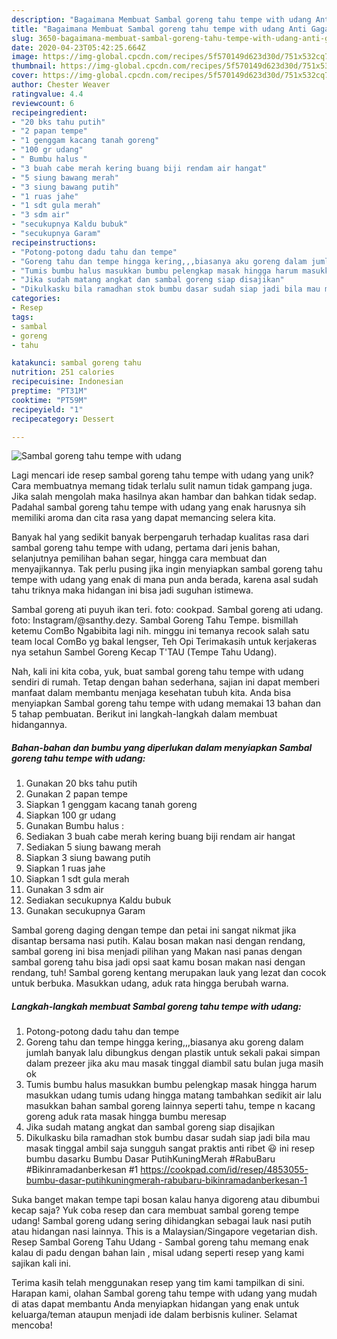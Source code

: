 ```yaml
---
description: "Bagaimana Membuat Sambal goreng tahu tempe with udang Anti Gagal"
title: "Bagaimana Membuat Sambal goreng tahu tempe with udang Anti Gagal"
slug: 3650-bagaimana-membuat-sambal-goreng-tahu-tempe-with-udang-anti-gagal
date: 2020-04-23T05:42:25.664Z
image: https://img-global.cpcdn.com/recipes/5f570149d623d30d/751x532cq70/sambal-goreng-tahu-tempe-with-udang-foto-resep-utama.jpg
thumbnail: https://img-global.cpcdn.com/recipes/5f570149d623d30d/751x532cq70/sambal-goreng-tahu-tempe-with-udang-foto-resep-utama.jpg
cover: https://img-global.cpcdn.com/recipes/5f570149d623d30d/751x532cq70/sambal-goreng-tahu-tempe-with-udang-foto-resep-utama.jpg
author: Chester Weaver
ratingvalue: 4.4
reviewcount: 6
recipeingredient:
- "20 bks tahu putih"
- "2 papan tempe"
- "1 genggam kacang tanah goreng"
- "100 gr udang"
- " Bumbu halus "
- "3 buah cabe merah kering buang biji rendam air hangat"
- "5 siung bawang merah"
- "3 siung bawang putih"
- "1 ruas jahe"
- "1 sdt gula merah"
- "3 sdm air"
- "secukupnya Kaldu bubuk"
- "secukupnya Garam"
recipeinstructions:
- "Potong-potong dadu tahu dan tempe"
- "Goreng tahu dan tempe hingga kering,,,biasanya aku goreng dalam jumlah banyak lalu dibungkus dengan plastik untuk sekali pakai simpan dalam prezeer jika aku mau masak tinggal diambil satu bulan juga masih ok"
- "Tumis bumbu halus masukkan bumbu pelengkap masak hingga harum masukkan udang tumis udang hingga matang tambahkan sedikit air lalu masukkan bahan sambal goreng lainnya seperti tahu, tempe n kacang goreng aduk rata masak hingga bumbu meresap"
- "Jika sudah matang angkat dan sambal goreng siap disajikan"
- "Dikulkasku bila ramadhan stok bumbu dasar sudah siap jadi bila mau masak tinggal ambil saja sungguh sangat praktis anti ribet 😃 ini resep bumbu dasarku Bumbu Dasar PutihKuningMerah #RabuBaru #Bikinramadanberkesan #1 https://cookpad.com/id/resep/4853055-bumbu-dasar-putihkuningmerah-rabubaru-bikinramadanberkesan-1"
categories:
- Resep
tags:
- sambal
- goreng
- tahu

katakunci: sambal goreng tahu 
nutrition: 251 calories
recipecuisine: Indonesian
preptime: "PT31M"
cooktime: "PT59M"
recipeyield: "1"
recipecategory: Dessert

---
```



![Sambal goreng tahu tempe with udang](https://img-global.cpcdn.com/recipes/5f570149d623d30d/751x532cq70/sambal-goreng-tahu-tempe-with-udang-foto-resep-utama.jpg)

Lagi mencari ide resep sambal goreng tahu tempe with udang yang unik? Cara membuatnya memang tidak terlalu sulit namun tidak gampang juga. Jika salah mengolah maka hasilnya akan hambar dan bahkan tidak sedap. Padahal sambal goreng tahu tempe with udang yang enak harusnya sih memiliki aroma dan cita rasa yang dapat memancing selera kita.

Banyak hal yang sedikit banyak berpengaruh terhadap kualitas rasa dari sambal goreng tahu tempe with udang, pertama dari jenis bahan, selanjutnya pemilihan bahan segar, hingga cara membuat dan menyajikannya. Tak perlu pusing jika ingin menyiapkan sambal goreng tahu tempe with udang yang enak di mana pun anda berada, karena asal sudah tahu triknya maka hidangan ini bisa jadi suguhan istimewa.

Sambal goreng ati puyuh ikan teri. foto: cookpad. Sambal goreng ati udang. foto: Instagram/@santhy.dezy. Sambal Goreng Tahu Tempe. bismillah ketemu ComBo Ngabibita lagi nih. minggu ini temanya recook salah satu team local ComBo yg bakal lengser, Teh Opi Terimakasih untuk kerjakeras nya setahun Sambel Goreng Kecap T&#39;TAU (Tempe Tahu Udang).


Nah, kali ini kita coba, yuk, buat sambal goreng tahu tempe with udang sendiri di rumah. Tetap dengan bahan sederhana, sajian ini dapat memberi manfaat dalam membantu menjaga kesehatan tubuh kita. Anda bisa menyiapkan Sambal goreng tahu tempe with udang memakai 13 bahan dan 5 tahap pembuatan. Berikut ini langkah-langkah dalam membuat hidangannya.

<!--inarticleads1-->

##### Bahan-bahan dan bumbu yang diperlukan dalam menyiapkan Sambal goreng tahu tempe with udang:

1. Gunakan 20 bks tahu putih
1. Gunakan 2 papan tempe
1. Siapkan 1 genggam kacang tanah goreng
1. Siapkan 100 gr udang
1. Gunakan  Bumbu halus :
1. Sediakan 3 buah cabe merah kering buang biji rendam air hangat
1. Sediakan 5 siung bawang merah
1. Siapkan 3 siung bawang putih
1. Siapkan 1 ruas jahe
1. Siapkan 1 sdt gula merah
1. Gunakan 3 sdm air
1. Sediakan secukupnya Kaldu bubuk
1. Gunakan secukupnya Garam


Sambal goreng daging dengan tempe dan petai ini sangat nikmat jika disantap bersama nasi putih. Kalau bosan makan nasi dengan rendang, sambal goreng ini bisa menjadi pilihan yang Makan nasi panas dengan sambal goreng tahu bisa jadi opsi saat kamu bosan makan nasi dengan rendang, tuh! Sambal goreng kentang merupakan lauk yang lezat dan cocok untuk berbuka. Masukkan udang, aduk rata hingga berubah warna. 

<!--inarticleads2-->

##### Langkah-langkah membuat Sambal goreng tahu tempe with udang:

1. Potong-potong dadu tahu dan tempe
1. Goreng tahu dan tempe hingga kering,,,biasanya aku goreng dalam jumlah banyak lalu dibungkus dengan plastik untuk sekali pakai simpan dalam prezeer jika aku mau masak tinggal diambil satu bulan juga masih ok
1. Tumis bumbu halus masukkan bumbu pelengkap masak hingga harum masukkan udang tumis udang hingga matang tambahkan sedikit air lalu masukkan bahan sambal goreng lainnya seperti tahu, tempe n kacang goreng aduk rata masak hingga bumbu meresap
1. Jika sudah matang angkat dan sambal goreng siap disajikan
1. Dikulkasku bila ramadhan stok bumbu dasar sudah siap jadi bila mau masak tinggal ambil saja sungguh sangat praktis anti ribet 😃 ini resep bumbu dasarku Bumbu Dasar PutihKuningMerah #RabuBaru #Bikinramadanberkesan #1 https://cookpad.com/id/resep/4853055-bumbu-dasar-putihkuningmerah-rabubaru-bikinramadanberkesan-1


Suka banget makan tempe tapi bosan kalau hanya digoreng atau dibumbui kecap saja? Yuk coba resep dan cara membuat sambal goreng tempe udang! Sambal goreng udang sering dihidangkan sebagai lauk nasi putih atau hidangan nasi lainnya. This is a Malaysian/Singapore vegetarian dish. Resep Sambal Goreng Tahu Udang - Sambal goreng tahu memang enak kalau di padu dengan bahan lain , misal udang seperti resep yang kami sajikan kali ini. 

Terima kasih telah menggunakan resep yang tim kami tampilkan di sini. Harapan kami, olahan Sambal goreng tahu tempe with udang yang mudah di atas dapat membantu Anda menyiapkan hidangan yang enak untuk keluarga/teman ataupun menjadi ide dalam berbisnis kuliner. Selamat mencoba!
